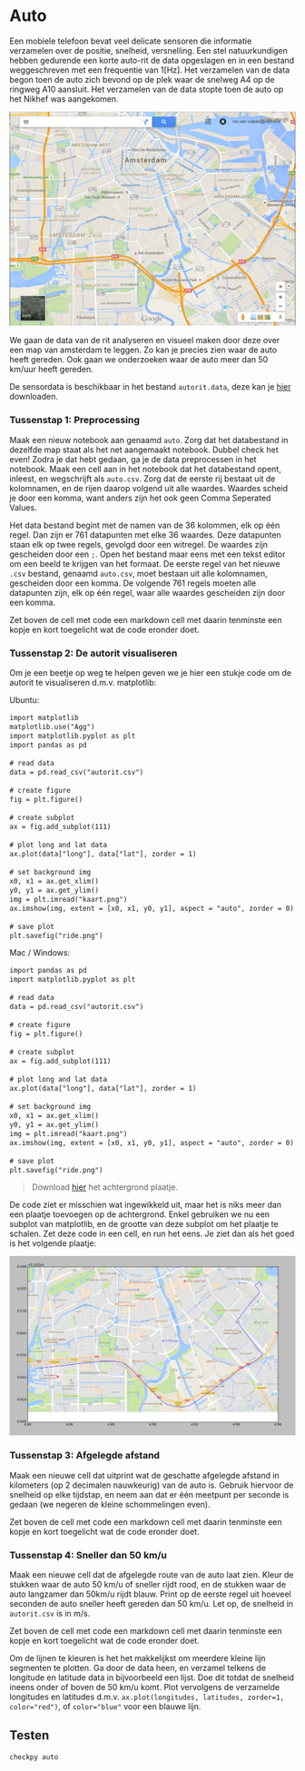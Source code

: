 # Auto

Een mobiele telefoon bevat veel delicate sensoren die informatie verzamelen over de positie, snelheid, versnelling. Een stel natuurkundigen hebben gedurende een korte auto-rit de data opgeslagen en in een bestand weggeschreven met een frequentie van 1[Hz]. Het verzamelen van de data begon toen de auto zich bevond op de plek waar de snelweg A4 op de ringweg A10 aansluit. Het verzamelen van de data stopte toen de auto op het Nikhef was aangekomen.

![](kaartamsterdam.png)

We gaan de data van de rit analyseren en visueel maken door deze over een map van amsterdam te leggen. Zo kan je precies zien waar de auto heeft gereden. Ook gaan we onderzoeken waar de auto meer dan 50 km/uur heeft gereden.

De sensordata is beschikbaar in het bestand `autorit.data`, deze kan je [hier](autorit.data) downloaden.

### Tussenstap 1: Preprocessing
Maak een nieuw notebook aan genaamd `auto`. Zorg dat het databestand in dezelfde map staat als het net aangemaakt notebook. Dubbel check het even! Zodra je dat hebt gedaan, ga je de data preprocessen in het notebook. Maak een cell aan in het notebook dat het databestand opent, inleest, en wegschrijft als `auto.csv`. Zorg dat de eerste rij bestaat uit de kolomnamen, en de rijen daarop volgend uit alle waardes. Waardes scheid je door een komma, want anders zijn het ook geen Comma Seperated Values.

Het data bestand begint met de namen van de 36 kolommen, elk op één regel. Dan zijn er 761 datapunten met elke 36 waardes. Deze datapunten staan elk op twee regels, gevolgd door een witregel. De waardes zijn gescheiden door een `;`. Open het bestand maar eens met een tekst editor om een beeld te krijgen van het formaat. De eerste regel van het nieuwe `.csv` bestand, genaamd `auto.csv`, moet bestaan uit alle kolomnamen, gescheiden door een komma. De volgende 761 regels moeten alle datapunten zijn, elk op één regel, waar alle waardes gescheiden zijn door een komma.

Zet boven de cell met code een markdown cell met daarin tenminste een kopje en kort toegelicht wat de code eronder doet.


### Tussenstap 2: De autorit visualiseren

Om je een beetje op weg te helpen geven we je hier een stukje code om de autorit te visualiseren d.m.v. matplotlib:

Ubuntu:

    import matplotlib
    matplotlib.use("Agg")
    import matplotlib.pyplot as plt
    import pandas as pd

    # read data
    data = pd.read_csv("autorit.csv")

    # create figure
    fig = plt.figure()

    # create subplot
    ax = fig.add_subplot(111)

    # plot long and lat data
    ax.plot(data["long"], data["lat"], zorder = 1)

    # set background img
    x0, x1 = ax.get_xlim()
    y0, y1 = ax.get_ylim()
    img = plt.imread("kaart.png")
    ax.imshow(img, extent = [x0, x1, y0, y1], aspect = "auto", zorder = 0)

    # save plot
    plt.savefig("ride.png")

Mac / Windows:

    import pandas as pd
    import matplotlib.pyplot as plt

    # read data
    data = pd.read_csv("autorit.csv")

    # create figure
    fig = plt.figure()

    # create subplot
    ax = fig.add_subplot(111)

    # plot long and lat data
    ax.plot(data["long"], data["lat"], zorder = 1)

    # set background img
    x0, x1 = ax.get_xlim()
    y0, y1 = ax.get_ylim()
    img = plt.imread("kaart.png")
    ax.imshow(img, extent = [x0, x1, y0, y1], aspect = "auto", zorder = 0)

    # save plot
    plt.savefig("ride.png")

> Download [hier](kaart.png) het achtergrond plaatje.

De code ziet er misschien wat ingewikkeld uit, maar het is niks meer dan een plaatje toevoegen op de achtergrond. Enkel gebruiken we nu een subplot van matplotlib, en de grootte van deze subplot om het plaatje te schalen. Zet deze code in een cell, en run het eens. Je ziet dan als het goed is het volgende plaatje:

![](kaartmetroute.png)

### Tussenstap 3: Afgelegde afstand

Maak een nieuwe cell dat uitprint wat de geschatte afgelegde afstand in kilometers (op 2 decimalen nauwkeurig) van de auto is. Gebruik hiervoor de snelheid op elke tijdstap, en neem aan dat er één meetpunt per seconde is gedaan (we negeren de kleine schommelingen even).

Zet boven de cell met code een markdown cell met daarin tenminste een kopje en kort toegelicht wat de code eronder doet.

### Tussenstap 4: Sneller dan 50 km/u

Maak een nieuwe cell dat de afgelegde route van de auto laat zien. Kleur de stukken waar de auto 50 km/u of sneller rijdt rood, en de stukken waar de auto langzamer dan 50km/u rijdt blauw. Print op de eerste regel uit hoeveel seconden de auto sneller heeft gereden dan 50 km/u. Let op, de snelheid in `autorit.csv` is in m/s.

Zet boven de cell met code een markdown cell met daarin tenminste een kopje en kort toegelicht wat de code eronder doet.

Om de lijnen te kleuren is het het makkelijkst om meerdere kleine lijn segmenten te plotten. Ga door de data heen, en verzamel telkens de longitude en latitude data in bijvoorbeeld een lijst. Doe dit totdat de snelheid ineens onder of boven de 50 km/u komt. Plot vervolgens de verzamelde longitudes en latitudes d.m.v. `ax.plot(longitudes, latitudes, zorder=1, color="red")`, of `color="blue"` voor een blauwe lijn.

## Testen

    checkpy auto
